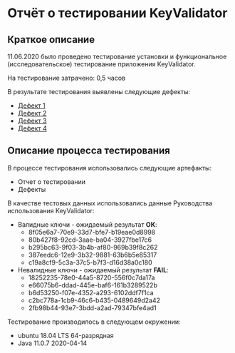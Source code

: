 # Отчёт о тестировании KeyValidator

## Краткое описание

11.06.2020 было проведено тестирование установки и функциональное (исследовательское) тестирование приложения KeyValidator.

На тестирование затрачено: 0,5 часов

В результате тестирования выявлены следующие дефекты:
* [Дефект 1](https://github.com/EvgeniaTru/KeyValidator_testing/issues/1)
* [Дефект 2](https://github.com/EvgeniaTru/KeyValidator_testing/issues/2)
* [Дефект 3](https://github.com/EvgeniaTru/KeyValidator_testing/issues/3)
* [Дефект 4](https://github.com/EvgeniaTru/KeyValidator_testing/issues/4)

## Описание процесса тестирования

В процессе тестирования использовались следующие артефакты:
* Отчет о тестировании 
* Дефекты


В качестве тестовых данных использовались данные Руководства использования KeyValidator:
* Валидные ключи - ожидаемый результат **ОК**: 
  * 8f05e6a7-70e9-33d7-bfe7-b19eae0d8998
  * 80b427f8-92cd-3aae-ba04-3927fbe17c6
  * b295bc63-9f03-3b4b-af80-969b39f8c262
  * 387eedc6-12e9-3b32-9881-63b6b5e85317
  * c19a8cf9-5c3a-37c5-b7f3-d16d38a0c180
* Невалидные ключи - ожидаемый результат **FAIL**:
  * 18252235-78e0-44a5-8720-556f0c7da17a
  * e66075b6-ddad-445e-baf6-161b3289522b
  * b6d53250-f07e-4352-a293-6102ddf7f1ca
  * c2bc778a-1cb9-46c6-b435-0489649d2a42
  * 2fb98b44-93e7-3bdd-a2ad-79347bfe4ad1


Тестирование производилось в следующем окружении:
* ubuntu 18.04 LTS 64-разрядная
* Java 11.0.7 2020-04-14



